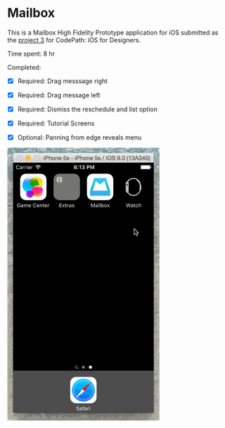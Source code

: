 # Mailbox

This is a Mailbox High Fidelity Prototype application for iOS submitted as the [project 3](https://courses.codepath.com/courses/ios_for_designers/unit/3#!assignment) for CodePath: iOS for Designers.

Time spent: 8 hr

Completed:

* [x] Required: Drag messsage right
* [x] Required: Drag message left
* [x] Required: Dismiss the reschedule and list option
* [x] Required: Tutorial Screens
* [x] Optional: Panning from edge reveals menu


![Video Walkthrough](Mailbox/Mailbox.gif)
